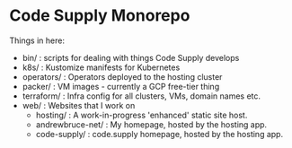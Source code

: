 # Code Supply Monorepo

Things in here:

- bin/ : scripts for dealing with things Code Supply develops
- k8s/ : Kustomize manifests for Kubernetes
- operators/ : Operators deployed to the hosting cluster
- packer/ : VM images - currently a GCP free-tier thing
- terraform/ : Infra config for all clusters, VMs, domain names etc.
- web/ : Websites that I work on
  - hosting/ : A work-in-progress 'enhanced' static site host.
  - andrewbruce-net/ : My homepage, hosted by the hosting app.
  - code-supply/ : code.supply homepage, hosted by the hosting app.
